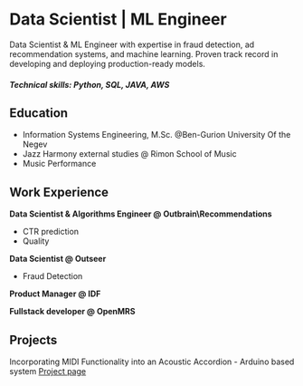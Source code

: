 # Data Scientist | ML Engineer
Data Scientist & ML Engineer with expertise in fraud detection, ad recommendation systems, and machine learning. Proven track record in developing and deploying production-ready models.

##### Technical skills: Python, SQL, JAVA, AWS

## Education
- Information Systems Engineering, M.Sc. @Ben-Gurion University Of the Negev
- Jazz Harmony external studies @ Rimon School of Music
- Music Performance

## Work Experience
**Data Scientist & Algorithms Engineer @ Outbrain\Recommendations**
- CTR prediction
- Quality

**Data Scientist @ Outseer**
- Fraud Detection

**Product Manager @ IDF**

**Fullstack developer @ OpenMRS**

## Projects
Incorporating MIDI Functionality into an Acoustic Accordion - Arduino based system 
[Project page](https://github.com/AdamLauz/midi-accordion-arduino)
